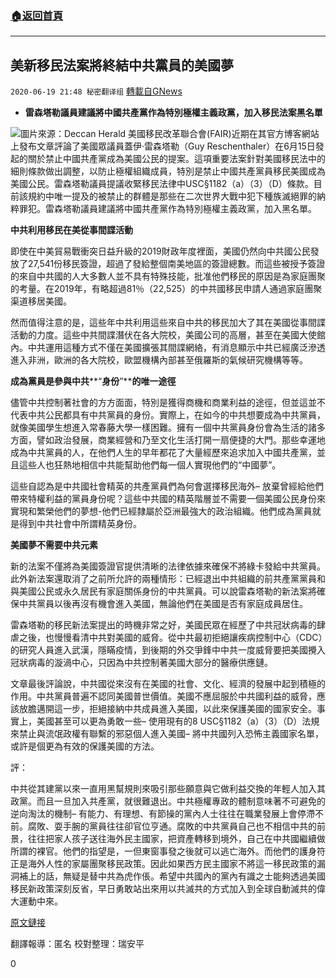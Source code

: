 ###  [:house:返回首頁](https://github.com/ourhimalayas/txt)
---

## 美新移民法案將終結中共黨員的美國夢
`2020-06-19 21:48 秘密翻译组` [轉載自GNews](https://gnews.org/zh-hant/239769/)

- **雷森塔勒議員建議將中國共產黨作為特別極權主義政黨，加入移民法案黑名單**

![](https://gnews.org/wp-content/uploads/2020/06/Picture-1-91.png)圖片來源：Deccan Herald
美國移民改革聯合會(FAIR)近期在其官方博客網站上發布文章評論了美國眾議員蓋伊·雷森塔勒（Guy Reschenthaler）在6月15日發起的關於禁止中國共產黨成為美國公民的提案。這項重要法案針對美國移民法中的細則條款做出調整，以防止極權組織成員，特別是禁止中國共產黨員移民美國成為美國公民。雷森塔勒議員提議收緊移民法律中USC§1182（a）（3）（D）條款。目前該規約中唯一提及的被禁止的群體是那些在二次世界大戰中犯下種族滅絕罪的納粹罪犯。雷森塔勒議員建議將中國共產黨作為特別極權主義政黨，加入黑名單。

**中共利用移民在美從事間諜活動**

即使在中美貿易戰衝突日益升級的2019財政年度裡面，美國仍然向中共國公民發放了27,541份移民簽證，超過了發給整個南美地區的簽證總數。而這些被授予簽證的來自中共國的人大多數人並不具有特殊技能，批准他們移民的原因是為家庭團聚的考量。在2019年，有略超過81％（22,525）的中共國移民申請人通過家庭團聚渠道移居美國。

然而值得注意的是，這些年中共利用這些來自中共的移民加大了其在美國從事間諜活動的力度。這些中共間諜潛伏在各大院校，美國公司的高層，甚至在美國大使館內。中共運用這種方式不僅在美國擴張其間諜網絡，有消息顯示中共已經廣泛滲透進入非洲，歐洲的各大院校，歐盟機構內部甚至俄羅斯的氣候研究機構等等。

**成為黨員是參與中共****“****身份****”****的唯一途徑**

儘管中共控制著社會的方方面面，特別是獲得商機和商業利益的途徑，但並這並不代表中共公民都具有中共黨員的身份。實際上，在如今的中共想要成為中共黨員，就像美國學生想進入常春藤大學一樣困難。擁有一個中共黨員身份會為生活的諸多方面，譬如政治發展，商業經營和乃至文化生活打開一扇便捷的大門。那些幸運地成為中共黨員的人，在他們人生的早年都花了大量經歷來追求加入中國共產黨，並且這些人也狂熱地相信中共能幫助他們每一個人實現他們的“中國夢”。

這些自認為是中共國社會精英的共產黨員們為何會選擇移民海外– 放棄曾經給他們帶來特權利益的黨員身份呢？這些中共國的精英階層並不需要一個美國公民身份來實現和繁榮他們的夢想-他們已經隸屬於亞洲最強大的政治組織。他們成為黨員就是得到中共社會中所謂精英身份。

**美國夢不需要中共元素**

新的法案不僅將為美國簽證官提供清晰的法律依據來確保不將綠卡發給中共黨員。此外新法案還取消了之前所允許的兩種情形：已經退出中共組織的前共產黨黨員和與美國公民或永久居民有家庭關係身份的中共黨員。可以說雷森塔勒的新法案將確保中共黨員以後再沒有機會進入美國，無論他們在美國是否有家庭成員居住。

雷森塔勒的移民新法案提出的時機非常之好，美國民眾在經歷了中共冠狀病毒的肆虐之後，也慢慢看清中共對美國的威脅。從中共最初拒絕讓疾病控制中心（CDC）的研究人員進入武漢，隱瞞疫情，到後期的外交爭鋒中中共一度威脅要把美國攪入冠狀病毒的漩渦中心，只因為中共控制著美國大部分的醫療供應鏈。

文章最後評論說，中共國從來沒有在美國的社會、文化、經濟的發展中起到積極的作用。中共黨員普遍不認同美國普世價值。美國不應屈服於中共國利益的威脅，應該放膽邁開這一步，拒絕接納中共成員進入美國，以此來保護美國的國家安全。事實上，美國甚至可以更為勇敢一些– 使用現有的8 USC§1182（a）（3）（D）法規來禁止與流氓政權有聯繫的邪惡個人進入美國– 將中共國列入恐怖主義國家名單，或許是個更為有效的保護美國的方法。

評：

中共從其建黨以來一直用黑幫規則來吸引那些願意與它做利益交換的年輕人加入其政黨。而且一旦加入共產黨，就很難退出。中共極權專政的體制意味著不可避免的逆向淘汰的機制– 有能力、有理想、有節操的黨內人士往往在職業發展上會停滯不前。腐敗、耍手腕的黨員往往卻官位亨通。腐敗的中共黨員自己也不相信中共的前景，往往把家人孩子送往海外民主國家，把資產轉移到境外，自己在中共國繼續做所謂的裸官。他們的指望是，一但東窗事發之後就可以逃亡海外。而他們的護身符正是海外人性的家屬團聚移民政策。因此如果西方民主國家不將這一移民政策的漏洞補上的話，無疑是替中共為虎作倀。希望中共國內的黨內有識之士能夠透過美國移民新政策深刻反省，早日勇敢站出來用以共滅共的方式加入到全球自動滅共的偉大運動中來。

[原文鏈接](https://www.immigrationreform.com/2020/06/18/bill-barring-communist-china-citizenship-immigrationreform-com/)

翻譯報導：匿名
校對整理：瑞安平

0
